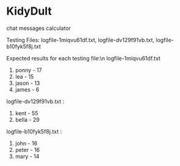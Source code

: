 # KidyDult
chat messages calculator

Testing Files: logfile-1miqvu61df.txt, logfile-dv129f91vb.txt, logfile-b10fyk5f8j.txt

Expected results for each testing file:\n
logfile-1miqvu61df.txt
  1. ponny - 17
  2. lea - 15
  3. jason - 13
  4. james - 6

logfile-dv129f91vb.txt :
  1. kent - 55
  2. bella - 29

logfile-b10fyk5f8j.txt :
  1. john - 16
  2. peter - 16
  3. mary - 14

